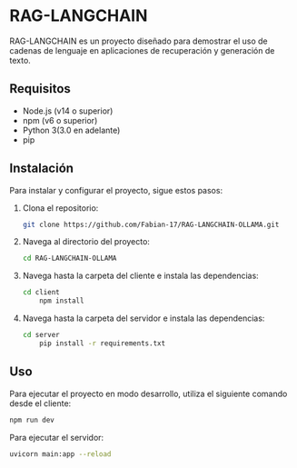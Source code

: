 # RAG-LANGCHAIN

RAG-LANGCHAIN es un proyecto diseñado para demostrar el uso de cadenas de lenguaje en aplicaciones de recuperación y generación de texto.

## Requisitos

- Node.js (v14 o superior)
- npm (v6 o superior)
- Python 3(3.0 en adelante)
- pip

## Instalación

Para instalar y configurar el proyecto, sigue estos pasos:

1. Clona el repositorio:
    ```bash
    git clone https://github.com/Fabian-17/RAG-LANGCHAIN-OLLAMA.git
    ```
2. Navega al directorio del proyecto:
    ```bash
    cd RAG-LANGCHAIN-OLLAMA
    ```
3. Navega hasta la carpeta del cliente e instala las dependencias:
    ```bash
    cd client
        npm install
    ```
4. Navega hasta la carpeta del servidor e instala las dependencias:
    ```bash
    cd server
        pip install -r requirements.txt
    ```

## Uso

Para ejecutar el proyecto en modo desarrollo, utiliza el siguiente comando desde el cliente:
```bash
npm run dev
```

Para ejecutar el servidor:
```bash
uvicorn main:app --reload
```